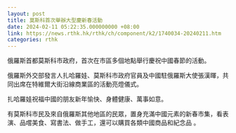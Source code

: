 ```yaml
---
layout: post
title: 莫斯科首次舉辦大型慶新春活動
date: 2024-02-11 05:22:35.000000000 +08:00
link: https://news.rthk.hk/rthk/ch/component/k2/1740034-20240211.htm
categories: rthk
---
```


俄羅斯首都莫斯科市政府，首次在市區多個地點舉行慶祝中國春節的活動。

俄羅斯外交部發言人扎哈羅娃、莫斯科市政府官員及中國駐俄羅斯大使張漢暉，共同出席在特維爾大街沿線商業區的活動亮燈儀式。

扎哈羅娃祝福中國的朋友新年愉快、身體健康、萬事如意。

有莫斯科市民及來自俄羅斯其他地區的民眾，置身充滿中國元素的新春市集，看表演、品嚐美食、寫書法、做手工，還可以購買各類中國商品和紀念品 。
